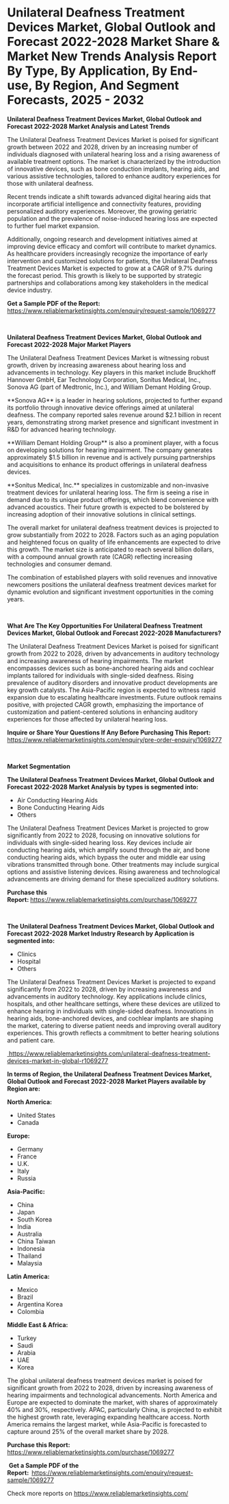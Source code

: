 <p><h1>Unilateral Deafness Treatment Devices Market, Global Outlook and Forecast 2022-2028 Market Share & Market New Trends Analysis Report By Type, By Application, By End-use, By Region, And Segment Forecasts, 2025 - 2032</h1></p><p><strong>Unilateral Deafness Treatment Devices Market, Global Outlook and Forecast 2022-2028 Market Analysis and Latest Trends</strong></p>
<p><p>The Unilateral Deafness Treatment Devices Market is poised for significant growth between 2022 and 2028, driven by an increasing number of individuals diagnosed with unilateral hearing loss and a rising awareness of available treatment options. The market is characterized by the introduction of innovative devices, such as bone conduction implants, hearing aids, and various assistive technologies, tailored to enhance auditory experiences for those with unilateral deafness. </p><p>Recent trends indicate a shift towards advanced digital hearing aids that incorporate artificial intelligence and connectivity features, providing personalized auditory experiences. Moreover, the growing geriatric population and the prevalence of noise-induced hearing loss are expected to further fuel market expansion. </p><p>Additionally, ongoing research and development initiatives aimed at improving device efficacy and comfort will contribute to market dynamics. As healthcare providers increasingly recognize the importance of early intervention and customized solutions for patients, the Unilateral Deafness Treatment Devices Market is expected to grow at a CAGR of 9.7% during the forecast period. This growth is likely to be supported by strategic partnerships and collaborations among key stakeholders in the medical device industry.</p></p>
<p><strong>Get a Sample PDF of the Report:&nbsp;</strong> <a href="https://www.reliablemarketinsights.com/enquiry/request-sample/1069277?utm_campaign=2013&utm_medium=2&utm_source=Github&utm_content=ia&utm_term=21032025&utm_id=unilateral-deafness-treatment-devices-market-global-outlook-and-forecast-2022-2028">https://www.reliablemarketinsights.com/enquiry/request-sample/1069277</a></p>
<p>&nbsp;</p>
<p><strong>Unilateral Deafness Treatment Devices Market, Global Outlook and Forecast 2022-2028 Major Market Players</strong></p>
<p><p>The Unilateral Deafness Treatment Devices Market is witnessing robust growth, driven by increasing awareness about hearing loss and advancements in technology. Key players in this market include Bruckhoff Hannover GmbH, Ear Technology Corporation, Sonitus Medical, Inc., Sonova AG (part of Medtronic, Inc.), and William Demant Holding Group.</p><p>**Sonova AG** is a leader in hearing solutions, projected to further expand its portfolio through innovative device offerings aimed at unilateral deafness. The company reported sales revenue around $2.1 billion in recent years, demonstrating strong market presence and significant investment in R&D for advanced hearing technology.</p><p>**William Demant Holding Group** is also a prominent player, with a focus on developing solutions for hearing impairment. The company generates approximately $1.5 billion in revenue and is actively pursuing partnerships and acquisitions to enhance its product offerings in unilateral deafness devices.</p><p>**Sonitus Medical, Inc.** specializes in customizable and non-invasive treatment devices for unilateral hearing loss. The firm is seeing a rise in demand due to its unique product offerings, which blend convenience with advanced acoustics. Their future growth is expected to be bolstered by increasing adoption of their innovative solutions in clinical settings.</p><p>The overall market for unilateral deafness treatment devices is projected to grow substantially from 2022 to 2028. Factors such as an aging population and heightened focus on quality of life enhancements are expected to drive this growth. The market size is anticipated to reach several billion dollars, with a compound annual growth rate (CAGR) reflecting increasing technologies and consumer demand.</p><p>The combination of established players with solid revenues and innovative newcomers positions the unilateral deafness treatment devices market for dynamic evolution and significant investment opportunities in the coming years.</p></p>
<p>&nbsp;</p>
<p><strong>What Are The Key Opportunities For Unilateral Deafness Treatment Devices Market, Global Outlook and Forecast 2022-2028 Manufacturers?</strong></p>
<p><p>The Unilateral Deafness Treatment Devices Market is poised for significant growth from 2022 to 2028, driven by advancements in auditory technology and increasing awareness of hearing impairments. The market encompasses devices such as bone-anchored hearing aids and cochlear implants tailored for individuals with single-sided deafness. Rising prevalence of auditory disorders and innovative product developments are key growth catalysts. The Asia-Pacific region is expected to witness rapid expansion due to escalating healthcare investments. Future outlook remains positive, with projected CAGR growth, emphasizing the importance of customization and patient-centered solutions in enhancing auditory experiences for those affected by unilateral hearing loss.</p></p>
<p><strong>Inquire or Share Your Questions If Any Before Purchasing This Report:</strong> <a href="https://www.reliablemarketinsights.com/enquiry/pre-order-enquiry/1069277?utm_campaign=2013&utm_medium=2&utm_source=Github&utm_content=ia&utm_term=21032025&utm_id=unilateral-deafness-treatment-devices-market-global-outlook-and-forecast-2022-2028">https://www.reliablemarketinsights.com/enquiry/pre-order-enquiry/1069277</a></p>
<p>&nbsp;</p>
<p><strong>Market Segmentation</strong></p>
<p><strong>The Unilateral Deafness Treatment Devices Market, Global Outlook and Forecast 2022-2028 Market Analysis by types is segmented into:</strong></p>
<p><ul><li>Air Conducting Hearing Aids</li><li>Bone Conducting Hearing Aids</li><li>Others</li></ul></p>
<p><p>The Unilateral Deafness Treatment Devices Market is projected to grow significantly from 2022 to 2028, focusing on innovative solutions for individuals with single-sided hearing loss. Key devices include air conducting hearing aids, which amplify sound through the air, and bone conducting hearing aids, which bypass the outer and middle ear using vibrations transmitted through bone. Other treatments may include surgical options and assistive listening devices. Rising awareness and technological advancements are driving demand for these specialized auditory solutions.</p></p>
<p><strong>Purchase this Report:&nbsp;</strong><a href="https://www.reliablemarketinsights.com/purchase/1069277?utm_campaign=2013&utm_medium=2&utm_source=Github&utm_content=ia&utm_term=21032025&utm_id=unilateral-deafness-treatment-devices-market-global-outlook-and-forecast-2022-2028">https://www.reliablemarketinsights.com/purchase/1069277</a></p>
<p>&nbsp;</p>
<p><strong>The Unilateral Deafness Treatment Devices Market, Global Outlook and Forecast 2022-2028 Market Industry Research by Application is segmented into:</strong></p>
<p><ul><li>Clinics</li><li>Hospital</li><li>Others</li></ul></p>
<p><p>The Unilateral Deafness Treatment Devices Market is projected to expand significantly from 2022 to 2028, driven by increasing awareness and advancements in auditory technology. Key applications include clinics, hospitals, and other healthcare settings, where these devices are utilized to enhance hearing in individuals with single-sided deafness. Innovations in hearing aids, bone-anchored devices, and cochlear implants are shaping the market, catering to diverse patient needs and improving overall auditory experiences. This growth reflects a commitment to better hearing solutions and patient care.</p></p>
<p><a href="https://www.reliablemarketinsights.com/unilateral-deafness-treatment-devices-market-in-global-r1069277?utm_campaign=2013&utm_medium=2&utm_source=Github&utm_content=ia&utm_term=21032025&utm_id=unilateral-deafness-treatment-devices-market-global-outlook-and-forecast-2022-2028">&nbsp;https://www.reliablemarketinsights.com/unilateral-deafness-treatment-devices-market-in-global-r1069277</a></p>
<p><strong>In terms of Region, the Unilateral Deafness Treatment Devices Market, Global Outlook and Forecast 2022-2028 Market Players available by Region are:</strong></p>
<p>
    <p> <strong> North America: </strong>
        <ul>
            <li>United States</li>
            <li>Canada</li>
        </ul>
        </p> 
    <p> <strong> Europe: </strong>
        <ul>
            <li>Germany</li>
            <li>France</li>
            <li>U.K.</li>
            <li>Italy</li>
            <li>Russia</li>
        </ul>
        </p> 
    <p> <strong> Asia-Pacific: </strong>
        <ul>
            <li>China</li>
            <li>Japan</li>
            <li>South Korea</li>
            <li>India</li>
            <li>Australia</li>
            <li>China Taiwan</li>
            <li>Indonesia</li>
            <li>Thailand</li>
            <li>Malaysia</li>
        </ul>
        </p> 
    <p> <strong> Latin America: </strong>
        <ul>
            <li>Mexico</li>
            <li>Brazil</li>
            <li>Argentina Korea</li>
            <li>Colombia</li>
        </ul>
        </p> 
    <p> <strong> Middle East & Africa: </strong>
        <ul>
            <li>Turkey</li>
            <li>Saudi</li>
            <li>Arabia</li>
            <li>UAE</li>
            <li>Korea</li>
        </ul>
    </p>
    </p>
<p><p>The global unilateral deafness treatment devices market is poised for significant growth from 2022 to 2028, driven by increasing awareness of hearing impairments and technological advancements. North America and Europe are expected to dominate the market, with shares of approximately 40% and 30%, respectively. APAC, particularly China, is projected to exhibit the highest growth rate, leveraging expanding healthcare access. North America remains the largest market, while Asia-Pacific is forecasted to capture around 25% of the overall market share by 2028.</p></p>
<p><strong>Purchase this Report: </strong><a href="https://www.reliablemarketinsights.com/purchase/1069277?utm_campaign=2013&utm_medium=2&utm_source=Github&utm_content=ia&utm_term=21032025&utm_id=unilateral-deafness-treatment-devices-market-global-outlook-and-forecast-2022-2028">https://www.reliablemarketinsights.com/purchase/1069277</a></p>
<p>&nbsp;<strong>Get a Sample PDF of the Report:&nbsp;&nbsp;</strong><a href="https://www.reliablemarketinsights.com/enquiry/request-sample/1069277?utm_campaign=2013&utm_medium=2&utm_source=Github&utm_content=ia&utm_term=21032025&utm_id=unilateral-deafness-treatment-devices-market-global-outlook-and-forecast-2022-2028">https://www.reliablemarketinsights.com/enquiry/request-sample/1069277</a></p>
<p><strong></strong></p>
<p>Check more reports on <a href="https://www.reliablemarketinsights.com/?utm_campaign=2013&utm_medium=2&utm_source=Github&utm_content=ia&utm_term=21032025&utm_id=unilateral-deafness-treatment-devices-market-global-outlook-and-forecast-2022-2028">https://www.reliablemarketinsights.com/</a></p>
